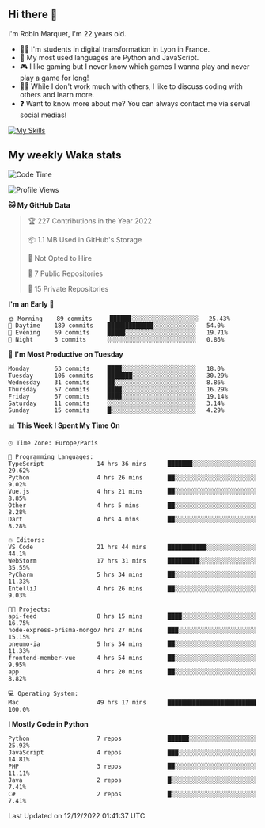 ## Hi there 👋

I'm Robin Marquet, I'm 22 years old.

- 👨‍💻 I'm students in digital transformation in Lyon in France.
- 🌱 My most used languages are Python and JavaScript.
- 🎮 I like gaming but I never know which games I wanna play and never play a game for long!
- 👯‍♀️ While I don't work much with others, I like to discuss coding with others and learn more.
- ❓ Want to know more about me? You can always contact me via serval social medias!

[![My Skills](https://skillicons.dev/icons?i=js,html,css,docker,express,figma,firebase,graphql,mongodb,mysql,nodejs,py,react,ts,vue)](https://skillicons.dev)

## My weekly Waka stats

<!--START_SECTION:waka-->
![Code Time](http://img.shields.io/badge/Code%20Time-3%2C013%20hrs%2012%20mins-blue)

![Profile Views](http://img.shields.io/badge/Profile%20Views-0-blue)

**🐱 My GitHub Data** 

> 🏆 227 Contributions in the Year 2022
 > 
> 📦 1.1 MB Used in GitHub's Storage 
 > 
> 🚫 Not Opted to Hire
 > 
> 📜 7 Public Repositories 
 > 
> 🔑 15 Private Repositories  
 > 
**I'm an Early 🐤** 

```text
🌞 Morning    89 commits     ██████░░░░░░░░░░░░░░░░░░░   25.43% 
🌆 Daytime    189 commits    █████████████░░░░░░░░░░░░   54.0% 
🌃 Evening    69 commits     █████░░░░░░░░░░░░░░░░░░░░   19.71% 
🌙 Night      3 commits      ░░░░░░░░░░░░░░░░░░░░░░░░░   0.86%

```
📅 **I'm Most Productive on Tuesday** 

```text
Monday       63 commits     ████░░░░░░░░░░░░░░░░░░░░░   18.0% 
Tuesday      106 commits    ███████░░░░░░░░░░░░░░░░░░   30.29% 
Wednesday    31 commits     ██░░░░░░░░░░░░░░░░░░░░░░░   8.86% 
Thursday     57 commits     ████░░░░░░░░░░░░░░░░░░░░░   16.29% 
Friday       67 commits     ████░░░░░░░░░░░░░░░░░░░░░   19.14% 
Saturday     11 commits     ░░░░░░░░░░░░░░░░░░░░░░░░░   3.14% 
Sunday       15 commits     █░░░░░░░░░░░░░░░░░░░░░░░░   4.29%

```


📊 **This Week I Spent My Time On** 

```text
⌚︎ Time Zone: Europe/Paris

💬 Programming Languages: 
TypeScript               14 hrs 36 mins      ███████░░░░░░░░░░░░░░░░░░   29.62% 
Python                   4 hrs 26 mins       ██░░░░░░░░░░░░░░░░░░░░░░░   9.02% 
Vue.js                   4 hrs 21 mins       ██░░░░░░░░░░░░░░░░░░░░░░░   8.85% 
Other                    4 hrs 5 mins        ██░░░░░░░░░░░░░░░░░░░░░░░   8.28% 
Dart                     4 hrs 4 mins        ██░░░░░░░░░░░░░░░░░░░░░░░   8.28%

🔥 Editors: 
VS Code                  21 hrs 44 mins      ███████████░░░░░░░░░░░░░░   44.1% 
WebStorm                 17 hrs 31 mins      █████████░░░░░░░░░░░░░░░░   35.55% 
PyCharm                  5 hrs 34 mins       ██░░░░░░░░░░░░░░░░░░░░░░░   11.33% 
IntelliJ                 4 hrs 26 mins       ██░░░░░░░░░░░░░░░░░░░░░░░   9.03%

🐱‍💻 Projects: 
api-feed                 8 hrs 15 mins       ████░░░░░░░░░░░░░░░░░░░░░   16.75% 
node-express-prisma-mongo7 hrs 27 mins       ███░░░░░░░░░░░░░░░░░░░░░░   15.15% 
pneumo-ia                5 hrs 34 mins       ██░░░░░░░░░░░░░░░░░░░░░░░   11.33% 
frontend-member-vue      4 hrs 54 mins       ██░░░░░░░░░░░░░░░░░░░░░░░   9.95% 
app                      4 hrs 20 mins       ██░░░░░░░░░░░░░░░░░░░░░░░   8.82%

💻 Operating System: 
Mac                      49 hrs 17 mins      █████████████████████████   100.0%

```

**I Mostly Code in Python** 

```text
Python                   7 repos             ██████░░░░░░░░░░░░░░░░░░░   25.93% 
JavaScript               4 repos             ███░░░░░░░░░░░░░░░░░░░░░░   14.81% 
PHP                      3 repos             ██░░░░░░░░░░░░░░░░░░░░░░░   11.11% 
Java                     2 repos             █░░░░░░░░░░░░░░░░░░░░░░░░   7.41% 
C#                       2 repos             █░░░░░░░░░░░░░░░░░░░░░░░░   7.41%

```



 Last Updated on 12/12/2022 01:41:37 UTC
<!--END_SECTION:waka-->
